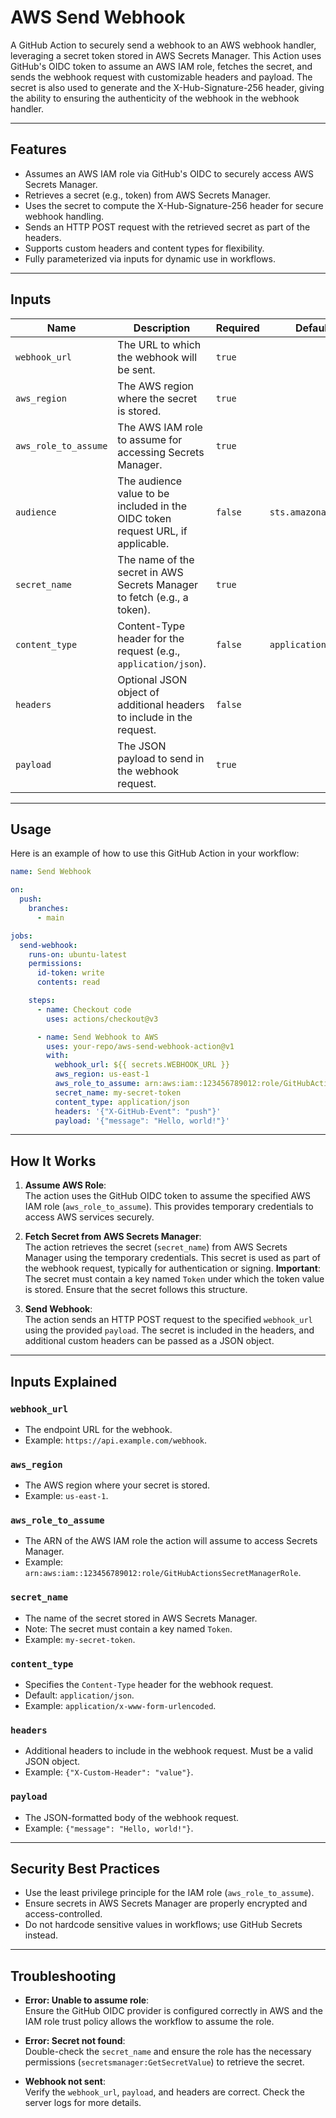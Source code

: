 # AWS Send Webhook

A GitHub Action to securely send a webhook to an AWS webhook handler, leveraging a secret token stored in AWS Secrets Manager. This Action uses GitHub's OIDC token to assume an AWS IAM role, fetches the secret, and sends the webhook request with customizable headers and payload. The secret is also used to generate and the X-Hub-Signature-256 header, giving the ability to ensuring the authenticity of the webhook in the webhook handler.

---

## Features

- Assumes an AWS IAM role via GitHub's OIDC to securely access AWS Secrets Manager.
- Retrieves a secret (e.g., token) from AWS Secrets Manager.
- Uses the secret to compute the X-Hub-Signature-256 header for secure webhook handling.
- Sends an HTTP POST request with the retrieved secret as part of the headers.
- Supports custom headers and content types for flexibility.
- Fully parameterized via inputs for dynamic use in workflows.

---

## Inputs

| Name                 | Description                                                                                   | Required | Default             |
|----------------------|-----------------------------------------------------------------------------------------------|----------|---------------------|
| `webhook_url`        | The URL to which the webhook will be sent.                                                    | `true`   |                     |
| `aws_region`         | The AWS region where the secret is stored.                                                    | `true`   |                     |
| `aws_role_to_assume` | The AWS IAM role to assume for accessing Secrets Manager.                                     | `true`   |                     |
| `audience`           | The audience value to be included in the OIDC token request URL, if applicable.               | `false`  | `sts.amazonaws.com` |
| `secret_name`        | The name of the secret in AWS Secrets Manager to fetch (e.g., a token).                       | `true`   |                     |
| `content_type`       | Content-Type header for the request (e.g., `application/json`).                               | `false`  | `application/json`  |
| `headers`            | Optional JSON object of additional headers to include in the request.                         | `false`  |                     |
| `payload`            | The JSON payload to send in the webhook request.                                              | `true`   |                     |

---

## Usage

Here is an example of how to use this GitHub Action in your workflow:

```yaml
name: Send Webhook

on:
  push:
    branches:
      - main

jobs:
  send-webhook:
    runs-on: ubuntu-latest
    permissions:
      id-token: write
      contents: read

    steps:
      - name: Checkout code
        uses: actions/checkout@v3

      - name: Send Webhook to AWS
        uses: your-repo/aws-send-webhook-action@v1
        with:
          webhook_url: ${{ secrets.WEBHOOK_URL }}
          aws_region: us-east-1
          aws_role_to_assume: arn:aws:iam::123456789012:role/GitHubActionsSecretManagerRole
          secret_name: my-secret-token
          content_type: application/json
          headers: '{"X-GitHub-Event": "push"}'
          payload: '{"message": "Hello, world!"}'
```

---

## How It Works

1. **Assume AWS Role**:  
   The action uses the GitHub OIDC token to assume the specified AWS IAM role (`aws_role_to_assume`). This provides temporary credentials to access AWS services securely.

2. **Fetch Secret from AWS Secrets Manager**:  
   The action retrieves the secret (`secret_name`) from AWS Secrets Manager using the temporary credentials. This secret is used as part of the webhook request, typically for authentication or signing.
   **Important**: The secret must contain a key named `Token` under which the token value is stored. Ensure that the secret follows this structure.

3. **Send Webhook**:  
   The action sends an HTTP POST request to the specified `webhook_url` using the provided `payload`. The secret is included in the headers, and additional custom headers can be passed as a JSON object.

---

## Inputs Explained

### `webhook_url`
- The endpoint URL for the webhook.  
- Example: `https://api.example.com/webhook`.

### `aws_region`
- The AWS region where your secret is stored.  
- Example: `us-east-1`.

### `aws_role_to_assume`
- The ARN of the AWS IAM role the action will assume to access Secrets Manager.  
- Example: `arn:aws:iam::123456789012:role/GitHubActionsSecretManagerRole`.

### `secret_name`
- The name of the secret stored in AWS Secrets Manager.  
- Note: The secret must contain a key named `Token`.
- Example: `my-secret-token`.

### `content_type`
- Specifies the `Content-Type` header for the webhook request.  
- Default: `application/json`.  
- Example: `application/x-www-form-urlencoded`.

### `headers`
- Additional headers to include in the webhook request. Must be a valid JSON object.  
- Example: `{"X-Custom-Header": "value"}`.

### `payload`
- The JSON-formatted body of the webhook request.  
- Example: `{"message": "Hello, world!"}`.

---

## Security Best Practices

- Use the least privilege principle for the IAM role (`aws_role_to_assume`).  
- Ensure secrets in AWS Secrets Manager are properly encrypted and access-controlled.  
- Do not hardcode sensitive values in workflows; use GitHub Secrets instead.  

---

## Troubleshooting

- **Error: Unable to assume role**:  
  Ensure the GitHub OIDC provider is configured correctly in AWS and the IAM role trust policy allows the workflow to assume the role.

- **Error: Secret not found**:  
  Double-check the `secret_name` and ensure the role has the necessary permissions (`secretsmanager:GetSecretValue`) to retrieve the secret.

- **Webhook not sent**:  
  Verify the `webhook_url`, `payload`, and headers are correct. Check the server logs for more details.

